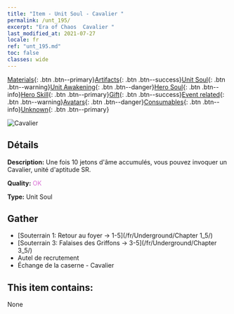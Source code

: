 ```yaml
---
title: "Item - Unit Soul - Cavalier "
permalink: /unt_195/
excerpt: "Era of Chaos  Cavalier "
last_modified_at: 2021-07-27
locale: fr
ref: "unt_195.md"
toc: false
classes: wide
---
```

 [Materials](/ItemsFR/){: .btn .btn--primary}[Artifacts](/ItemsFR/Artifacts/){: .btn .btn--success}[Unit Soul](/ItemsFR/UnitSoul/){: .btn .btn--warning}[Unit Awakening](/ItemsFR/UnitAwakening/){: .btn .btn--danger}[Hero Soul](/ItemsFR/HeroSoul/){: .btn .btn--info}[Hero Skill](/ItemsFR/HeroSkill/){: .btn .btn--primary}[Gift](/ItemsFR/Gift/){: .btn .btn--success}[Event related](/ItemsFR/Events/){: .btn .btn--warning}[Avatars](/ItemsFR/Avatars/){: .btn .btn--danger}[Consumables](/ItemsFR/Consumables/){: .btn .btn--info}[Unknown](/ItemsFR/Unknown/){: .btn .btn--primary}

 ![Cavalier ](/images/u/ti_qishi.jpg)

## Détails
 **Description:** Une fois 10 jetons d'âme accumulés, vous pouvez invoquer un Cavalier, unité d'aptitude SR.

 **Quality:** <span style="color: #DA70D6">OK</span>

 **Type:** Unit Soul

## Gather

*    [Souterrain 1: Retour au foyer -> 1-5](/fr/Underground/Chapter 1_5/) 
*    [Souterrain 3: Falaises des Griffons -> 3-5](/fr/Underground/Chapter 3_5/) 
*    Autel de recrutement 
*    Échange de la caserne - Cavalier 

## This item contains:

  None

